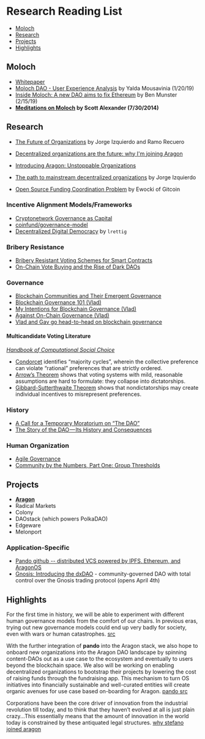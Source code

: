 # Research Reading List

* [Moloch](#moloch)
* [Research](#dao)
* [Projects](#proj)
* [Highlights](#high)

## Moloch <a name = "moloch"></a>

* [Whitepaper](https://github.com/MolochVentures/Whitepaper)
* [Moloch DAO - User Experience Analysis](https://medium.com/@stellarmagnet/moloch-dao-user-experience-analysis-644a0356955) by Yalda Mousavinia (1/20/19)
* [Inside Moloch: A new DAO aims to fix Ethereum](https://decryptmedia.com/5206/fixing-ethereum) by Ben Munster (2/15/19)
* **[Meditations on Moloch](https://slatestarcodex.com/2014/07/30/meditations-on-moloch/)  by Scott Alexander (7/30/2014)**

## Research <a name = "gov"></a>

* [The Future of Organizations](http://blog.aragon.one/the-future-of-organizations/) by Jorge Izquierdo and Ramo Recuero
* [Decentralized organizations are the future: why I'm joining Aragon](https://medium.com/@stefanobernardi/decentralized-organizations-are-the-future-why-im-joining-aragon-52ddd339ed2e)
* [Introducing Aragon: Unstoppable Organizations](https://medium.com/aragondec/introducing-aragon-unstoppable-companies-58c1fd2d00ce)
* [The path to mainstream decentralized organizations](https://medium.com/aragondec/the-path-to-mainstream-decentralized-organizations-d95a89d3cac4) by Jorge Izquierdo

* [Open Source Funding Coordination Problem](https://docs.google.com/presentation/d/1LsxqC_aRp9fVbqsTF6fKF1JcaRQFWPz2M2lgZwkcU70/edit#slide=id.g5676e801cb_1_62) by Ewocki of Gitcoin

### Incentive Alignment Models/Frameworks
* [Cryptonetwork Governance as Capital](https://www.placeholder.vc/blog/2019/2/19/cryptonetwork-governance-as-capital)
* [coinfund/governance-model](https://github.com/coinfund/governance-model)
* [Decentralized Digital Democracy](https://github.com/lrettig/paper) by `lrettig`

### Bribery Resistance
* [Bribery Resistant Voting Schemes for Smart Contracts](https://ethresear.ch/t/bribery-resistant-voting-schemes-for-smart-contracts/3354)
* [On-Chain Vote Buying and the Rise of Dark DAOs](http://hackingdistributed.com/2018/07/02/on-chain-vote-buying/)

### Governance
* [Blockchain Communities and Their Emergent Governance](https://medium.com/amentum/blockchain-communities-and-their-emergent-governance-cfe5627dcf52)
* [Blockchain Governance 101 (Vlad)](https://blog.goodaudience.com/blockchain-governance-101-eea5201d7992)
* [My Intentions for Blockchain Governance (Vlad)](https://medium.com/@Vlad_Zamfir/my-intentions-for-blockchain-governance-801d19d378e5)
* [Against On-Chain Governance (Vlad)](https://medium.com/@Vlad_Zamfir/against-on-chain-governance-a4ceacd040ca)
* [Vlad and Gav go head-to-head on blockchain governance](https://www.zeroknowledge.fm/52)

#### Multicandidate Voting Literature
*[Handbook of Computational Social Choice](http://procaccia.info/papers/comsoc.pdf)*

* [Condorcet](https://en.wikipedia.org/wiki/Condorcet_method) identifies “majority cycles”, wherein the collective preference can violate “rational” preferences that are strictly ordered.
* [Arrow’s Theorem](https://en.wikipedia.org/wiki/Arrow%27s_impossibility_theorem) shows that voting systems with mild, reasonable assumptions are hard to formulate: they collapse into dictatorships.
* [Gibbard-Sutterthwaite Theorem](https://en.wikipedia.org/wiki/Gibbard%E2%80%93Satterthwaite_theorem) shows that nondictatorships may create individual incentives to misrepresent preferences.

### History
* [A Call for a Temporary Moratorium on “The DAO”](https://docs.google.com/document/d/10kTyCmGPhvZy94F7VWyS-dQ4lsBacR2dUgGTtV98C40/edit#heading=h.exdzp88avpn4)
* [The Story of the DAO — Its History and Consequences](https://medium.com/swlh/the-story-of-the-dao-its-history-and-consequences-71e6a8a551ee)

### Human Organization
* [Agile Governance](https://www.researchgate.net/publication/299578743_Foundations_for_an_Agile_Governance_Manifesto_a_bridge_for_business_agility)
* [Community by the Numbers, Part One: Group Thresholds](http://www.lifewithalacrity.com/2008/09/group-threshold.html)

## Projects <a name = "proj"></a>

* **[Aragon](https://www.youtube.com/watch?v=AqjIWmiAidw)**
* Radical Markets
* Colony
* DAOstack (which powers PolkaDAO)
* Edgeware
* Melonport

### Application-Specific
* [Pando github -- distributed VCS powered by IPFS, Ethereum, and AragonOS](https://github.com/pandonetwork/pando)
* [Gnosis: Introducing the dxDAO](https://blog.gnosis.pm/introducing-the-dxdao-27ec4301eced) - community-governed DAO with total control over the Gnosis trading protocol (opens April 4th)

## Highlights <a name = "high"></a>

For the first time in history, we will be able to experiment with different human governance models from the comfort of our chairs. In previous eras, trying out new governance models could end up very badly for society, even with wars or human catastrophes. [src](https://medium.com/aragondec/introducing-aragonos-say-hi-to-modular-and-extendable-organizations-8555af1076f3)

With the further integration of **pando** into the Aragon stack, we also hope to onboard new organizations into the Aragon DAO landscape by spinning content-DAOs out as a use case to the ecosystem and eventually to users beyond the blockchain space. We also will be working on enabling decentralized organizations to bootstrap their projects by lowering the cost of raising funds through the fundraising app. This mechanism to turn OS initiatives into financially sustainable and well-curated entities will create organic avenues for use case based on-boarding for Aragon. [pando src](https://medium.com/pando-network/announcing-pandos-agp-proposal-aragon-black-78ce0b805dae)

Corporations have been the core driver of innovation from the industrial revolution till today, and to think that they haven’t evolved at all is just plain crazy...This essentially means that the amount of innovation in the world today is constrained by these antiquated legal structures. [why stefano joined aragon](https://medium.com/@stefanobernardi/decentralized-organizations-are-the-future-why-im-joining-aragon-52ddd339ed2e)
